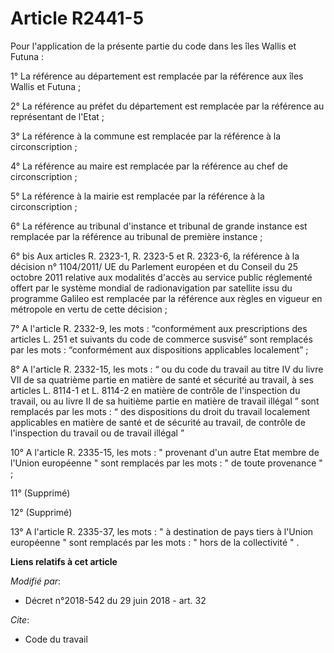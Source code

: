 # Article R2441-5

Pour l'application de la présente partie du code dans les îles Wallis et Futuna :

1° La référence au département est remplacée par la référence aux îles Wallis et Futuna ;

2° La référence au préfet du département est remplacée par la référence au représentant de l'Etat ;

3° La référence à la commune est remplacée par la référence à la circonscription ;

4° La référence au maire est remplacée par la référence au chef de circonscription ;

5° La référence à la mairie est remplacée par la référence à la circonscription ;

6° La référence au tribunal d'instance et tribunal de grande instance est remplacée par la référence au tribunal de première
instance ;

6° bis Aux articles R. 2323-1, R. 2323-5 et R. 2323-6, la référence à la décision n° 1104/2011/ UE du Parlement européen et
du Conseil du 25 octobre 2011 relative aux modalités d'accès au service public réglementé offert par le système mondial de
radionavigation par satellite issu du programme Galileo est remplacée par la référence aux règles en vigueur en métropole en
vertu de cette décision ;

7°  A l'article R. 2332-9, les mots : “conformément aux prescriptions des articles L. 251 et suivants du code de commerce
susvisé” sont remplacés par les mots : “conformément aux dispositions applicables localement” ;

8° A l'article R. 2332-15, les mots : “ ou du  code du travail au titre IV du livre VII de sa quatrième partie en matière de
santé et sécurité au travail, à ses articles L. 8114-1 et L. 8114-2 en matière de contrôle de l'inspection du travail, ou au
livre II de sa huitième partie en matière de travail illégal ” sont remplacés par les mots : “ des dispositions du droit du
travail localement applicables en matière de santé et de sécurité au travail, de contrôle de l'inspection du travail ou de
travail illégal ”

10° A l'article R. 2335-15, les mots : " provenant d'un autre Etat membre de l'Union européenne " sont remplacés par les
mots : " de toute provenance " ;

11° (Supprimé)

12° (Supprimé)

13° A l'article R. 2335-37, les mots : " à destination de pays tiers à l'Union européenne " sont remplacés par les mots : "
hors de la collectivité " .

**Liens relatifs à cet article**

_Modifié par_:

  - Décret n°2018-542 du 29 juin 2018 - art. 32

_Cite_:

  - Code du travail
